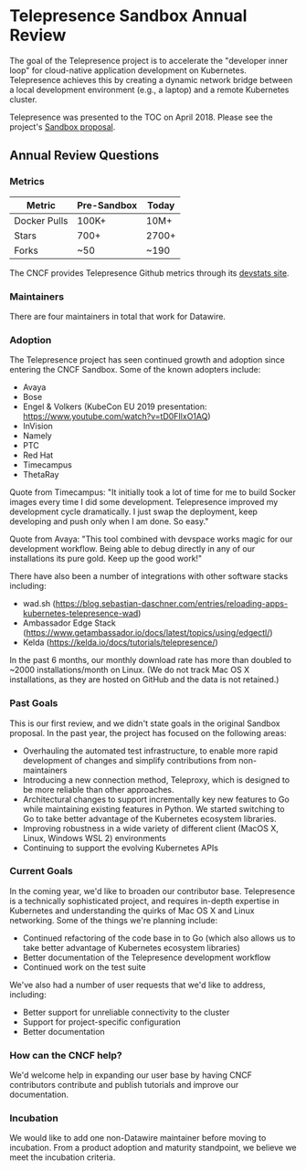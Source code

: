 # Telepresence Sandbox Annual Review

The goal of the Telepresence project is to accelerate the "developer inner loop" for cloud-native application development on Kubernetes. Telepresence achieves this by creating a dynamic network bridge between a local development environment (e.g., a laptop) and a remote Kubernetes cluster.

Telepresence was presented to the TOC on April 2018. Please see the project's [Sandbox proposal](https://github.com/cncf/toc/blob/master/proposals/sandbox/telepresence.adoc).

## Annual Review Questions

### Metrics

| Metric       |  Pre-Sandbox |    Today     |
| ------------ | ------------ | ------------ |
| Docker Pulls | 100K+        | 10M+         |
| Stars        | 700+         | 2700+        |
| Forks        | ~50          | ~190         |

The CNCF provides Telepresence Github metrics through its [devstats site](https://telepresence.devstats.cncf.io/d/8/dashboards?orgId=1&refresh=15m).

### Maintainers

There are four maintainers in total that work for Datawire.

### Adoption

The Telepresence project has seen continued growth and adoption since entering the CNCF Sandbox. Some of the known adopters include:

* Avaya
* Bose
* Engel & Volkers (KubeCon EU 2019 presentation: https://www.youtube.com/watch?v=tD0FIlxO1AQ)
* InVision
* Namely
* PTC
* Red Hat
* Timecampus
* ThetaRay

Quote from Timecampus: "It initially took a lot of time for me to build Socker images every time I did some development. Telepresence improved my development cycle dramatically. I just swap the deployment, keep developing and push only when I am done. So easy."

Quote from Avaya: "This tool combined with devspace works magic for our development workflow. Being able to debug directly in any of our installations its pure gold. Keep up the good work!"

There have also been a number of integrations with other software stacks including:

* wad.sh (https://blog.sebastian-daschner.com/entries/reloading-apps-kubernetes-telepresence-wad)
* Ambassador Edge Stack (https://www.getambassador.io/docs/latest/topics/using/edgectl/)
* Kelda (https://kelda.io/docs/tutorials/telepresence/)

In the past 6 months, our monthly download rate has more than doubled to ~2000 installations/month on Linux. (We do not track Mac OS X installations, as they are hosted on GitHub and the data is not retained.)

### Past Goals

This is our first review, and we didn't state goals in the original Sandbox proposal. In the past year, the project has focused on the following areas:

* Overhauling the automated test infrastructure, to enable more rapid development of changes and simplify contributions from non-maintainers
* Introducing a new connection method, Teleproxy, which is designed to be more reliable than other approaches.
* Architectural changes to support incrementally key new features to Go while maintaining existing features in Python. We started switching to Go to take better advantage of the Kubernetes ecosystem libraries.
* Improving robustness in a wide variety of different client (MacOS X, Linux, Windows WSL 2) environments
* Continuing to support the evolving Kubernetes APIs

### Current Goals

In the coming year, we'd like to broaden our contributor base. Telepresence is a technically sophisticated project, and requires in-depth expertise in Kubernetes and understanding the quirks of Mac OS X and Linux networking. Some of the things we're planning include:

* Continued refactoring of the code base in to Go (which also allows us to take better advantage of Kubernetes ecosystem libraries)
* Better documentation of the Telepresence development workflow
* Continued work on the test suite

We've also had a number of user requests that we'd like to address, including:

* Better support for unreliable connectivity to the cluster
* Support for project-specific configuration
* Better documentation

### How can the CNCF help?

We'd welcome help in expanding our user base by having CNCF contributors contribute and publish tutorials and improve our documentation.

### Incubation

We would like to add one non-Datawire maintainer before moving to incubation. From a product adoption and maturity standpoint, we believe we meet the incubation criteria.
